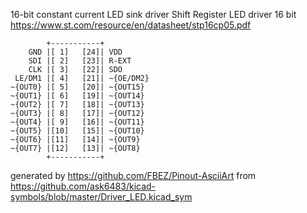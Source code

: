 16-bit constant current LED sink driver
Shift Register LED driver 16 bit
https://www.st.com/resource/en/datasheet/stp16cp05.pdf


	        +-----------+
	    GND |[ 1]   [24]| VDD
	    SDI |[ 2]   [23]| R-EXT
	    CLK |[ 3]   [22]| SDO
	 LE/DM1 |[ 4]   [21]| ~{OE/DM2}
	~{OUT0} |[ 5]   [20]| ~{OUT15}
	~{OUT1} |[ 6]   [19]| ~{OUT14}
	~{OUT2} |[ 7]   [18]| ~{OUT13}
	~{OUT3} |[ 8]   [17]| ~{OUT12}
	~{OUT4} |[ 9]   [16]| ~{OUT11}
	~{OUT5} |[10]   [15]| ~{OUT10}
	~{OUT6} |[11]   [14]| ~{OUT9}
	~{OUT7} |[12]   [13]| ~{OUT8}
	        +-----------+


generated by https://github.com/FBEZ/Pinout-AsciiArt from https://github.com/ask6483/kicad-symbols/blob/master/Driver_LED.kicad_sym